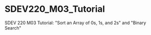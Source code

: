 # SDEV220_M03_Tutorial
 SDEV 220 M03 Tutorial: "Sort an Array of 0s, 1s, and 2s" and "Binary Search"

